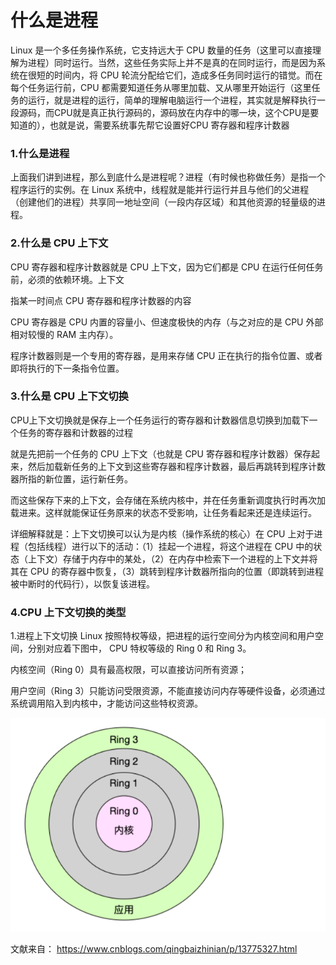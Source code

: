 # 什么是进程


Linux 是一个多任务操作系统，它支持远大于 CPU 数量的任务（这里可以直接理解为进程）同时运行。当然，这些任务实际上并不是真的在同时运行，而是因为系统在很短的时间内，将 CPU 轮流分配给它们，造成多任务同时运行的错觉。而在每个任务运行前，CPU 都需要知道任务从哪里加载、又从哪里开始运行（这里任务的运行，就是进程的运行，简单的理解电脑运行一个进程，其实就是解释执行一段源码，而CPU就是真正执行源码的，源码放在内存中的哪一块，这个CPU是要知道的），也就是说，需要系统事先帮它设置好CPU 寄存器和程序计数器


### 1.什么是进程
上面我们讲到进程，那么到底什么是进程呢？进程（有时候也称做任务）是指一个程序运行的实例。在 Linux 系统中，线程就是能并行运行并且与他们的父进程（创建他们的进程）共享同一地址空间（一段内存区域）和其他资源的轻量级的进程。

### 2.什么是 CPU 上下文


CPU 寄存器和程序计数器就是 CPU 上下文，因为它们都是 CPU 在运行任何任务前，必须的依赖环境。上下文

指某一时间点 CPU 寄存器和程序计数器的内容

CPU 寄存器是 CPU 内置的容量小、但速度极快的内存（与之对应的是 CPU 外部相对较慢的 RAM 主内存）。

程序计数器则是一个专用的寄存器，是用来存储 CPU 正在执行的指令位置、或者即将执行的下一条指令位置。


### 3.什么是 CPU 上下文切换

CPU上下文切换就是保存上一个任务运行的寄存器和计数器信息切换到加载下一个任务的寄存器和计数器的过程

就是先把前一个任务的 CPU 上下文（也就是 CPU 寄存器和程序计数器）保存起来，然后加载新任务的上下文到这些寄存器和程序计数器，最后再跳转到程序计数器所指的新位置，运行新任务。

而这些保存下来的上下文，会存储在系统内核中，并在任务重新调度执行时再次加载进来。这样就能保证任务原来的状态不受影响，让任务看起来还是连续运行。

详细解释就是：上下文切换可以认为是内核（操作系统的核心）在 CPU 上对于进程（包括线程）进行以下的活动：（1）挂起一个进程，将这个进程在 CPU 中的状态（上下文）存储于内存中的某处，（2）在内存中检索下一个进程的上下文并将其在 CPU 的寄存器中恢复，（3）跳转到程序计数器所指向的位置（即跳转到进程被中断时的代码行），以恢复该进程。



### 4.CPU 上下文切换的类型

1.进程上下文切换
Linux 按照特权等级，把进程的运行空间分为内核空间和用户空间，分别对应着下图中， CPU 特权等级的 Ring 0 和 Ring 3。

内核空间（Ring 0）具有最高权限，可以直接访问所有资源；

用户空间（Ring 3）只能访问受限资源，不能直接访问内存等硬件设备，必须通过系统调用陷入到内核中，才能访问这些特权资源。

![img_1.png](img_1.png)



文献来自： <https://www.cnblogs.com/qingbaizhinian/p/13775327.html>
